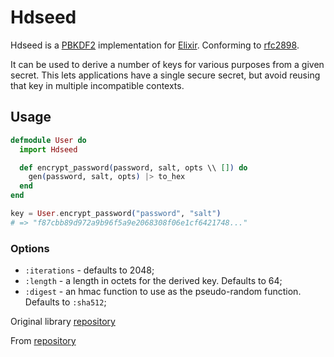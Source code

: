 # Hdseed

Hdseed is a [PBKDF2][] implementation for [Elixir][]. Conforming to [rfc2898][].

[PBKDF2]: http://en.wikipedia.org/wiki/PBKDF2
[Elixir]: http://elixir-lang.org
[rfc2898]: http://tools.ietf.org/html/rfc2898

It can be used to derive a number of keys for various purposes from a given
secret. This lets applications have a single secure secret, but avoid reusing
that key in multiple incompatible contexts.

## Usage

```elixir
defmodule User do
  import Hdseed

  def encrypt_password(password, salt, opts \\ []) do
    gen(password, salt, opts) |> to_hex
  end
end

key = User.encrypt_password("password", "salt")
# => "f87cbb89d972a9b96f5a9e2068308f06e1cf6421748..."
```

### Options

* `:iterations` - defaults to 2048;
* `:length`     - a length in octets for the derived key. Defaults to 64;
* `:digest`     - an hmac function to use as the pseudo-random function.
                  Defaults to `:sha512`;

Original library [repository](https://github.com/scrogson/key_generator)

From [repository](https://github.com/quanterall/seed_generator)
